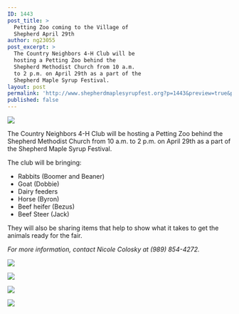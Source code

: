 ```yaml
---
ID: 1443
post_title: >
  Petting Zoo coming to the Village of
  Shepherd April 29th
author: ng23055
post_excerpt: >
  The Country Neighbors 4-H Club will be
  hosting a Petting Zoo behind the
  Shepherd Methodist Church from 10 a.m.
  to 2 p.m. on April 29th as a part of the
  Shepherd Maple Syrup Festival.
layout: post
permalink: 'http://www.shepherdmaplesyrupfest.org?p=1443&preview=true&preview_id=1443'
published: false
---
```

<p>
  <img src="http://www.shepherdmaplesyrupfest.org/wp-content/uploads/2017/02/word-image.jpeg" class="wp-image-1444" />
</p>
<p>
  The Country Neighbors 4-H Club will be hosting a Petting Zoo behind the Shepherd Methodist Church from 10 a.m. to 2 p.m. on April 29th as a part of the Shepherd Maple Syrup Festival.
</p>
<p>
  The club will be bringing:
</p>
<ul>
  <li>
    Rabbits (Boomer and Beaner)
  </li>
  <li>
    Goat (Dobbie)
  </li>
  <li>
    Dairy feeders
  </li>
  <li>
    Horse (Byron)
  </li>
  <li>
    Beef heifer (Bezus)
  </li>
  <li>
    Beef Steer (Jack)
  </li>
</ul>
<p>
  They will also be sharing items that help to show what it takes to get the animals ready for the fair.
</p>
<p><em>For more information, contact Nicole Colosky at (989) 854-4272.</em>
</p>
<p>
  <img src="http://www.shepherdmaplesyrupfest.org/wp-content/uploads/2017/02/word-image-1.jpeg" class="wp-image-1445" />
</p>
<p>
  <img src="http://www.shepherdmaplesyrupfest.org/wp-content/uploads/2017/02/word-image-2.jpeg" class="wp-image-1446" />
</p>
<p>
  <img src="http://www.shepherdmaplesyrupfest.org/wp-content/uploads/2017/02/word-image-3.jpeg" class="wp-image-1447" />
</p>
<p>
  <img src="http://www.shepherdmaplesyrupfest.org/wp-content/uploads/2017/02/word-image-4.jpeg" class="wp-image-1448" />
</p>